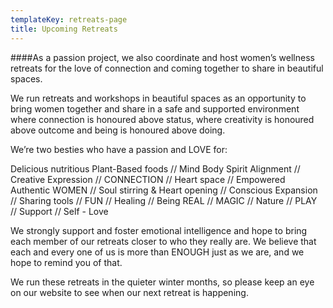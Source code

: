 ```yaml
---
templateKey: retreats-page
title: Upcoming Retreats
---
```

####As a passion project, we also coordinate and host women’s wellness retreats for the love of connection and coming together to share in beautiful spaces.

We run retreats and workshops in beautiful spaces as an opportunity to bring women together and share in a safe and supported environment where connection is honoured above status, where creativity is honoured above outcome and being is honoured above doing.

We’re two besties who have a passion and LOVE for:

Delicious nutritious Plant-Based foods // Mind Body Spirit Alignment // Creative Expression // CONNECTION // Heart space // Empowered Authentic WOMEN // Soul stirring & Heart opening // Conscious Expansion // Sharing tools // FUN // Healing // Being REAL // MAGIC // Nature // PLAY // Support // Self - Love

We strongly support and foster emotional intelligence and hope to bring each member of our retreats closer to who they really are. We believe that each and every one of us is more than ENOUGH just as we are, and we hope to remind you of that.

We run these retreats in the quieter winter months, so please keep an eye on our website to see when our next retreat is happening.
